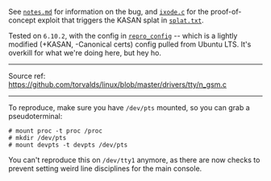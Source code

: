 See [`notes.md`](notes.md) for information on the bug, and [`ixode.c`](ixode.c) for the proof-of-concept exploit that triggers the KASAN splat in [`splat.txt`](splat.txt).

Tested on `6.10.2`, with the config in [`repro_config`](repro_config) -- which is a lightly modified (+KASAN, -Canonical certs) config pulled from Ubuntu LTS. It's overkill for what we're doing here, but hey ho.

---

Source ref: https://github.com/torvalds/linux/blob/master/drivers/tty/n_gsm.c

---


To reproduce, make sure you have `/dev/pts` mounted, so you can grab a pseudoterminal:
```
# mount proc -t proc /proc
# mkdir /dev/pts
# mount devpts -t devpts /dev/pts
```

You can't reproduce this on `/dev/tty1` anymore, as there are now checks to prevent setting weird line disciplines for the main console.